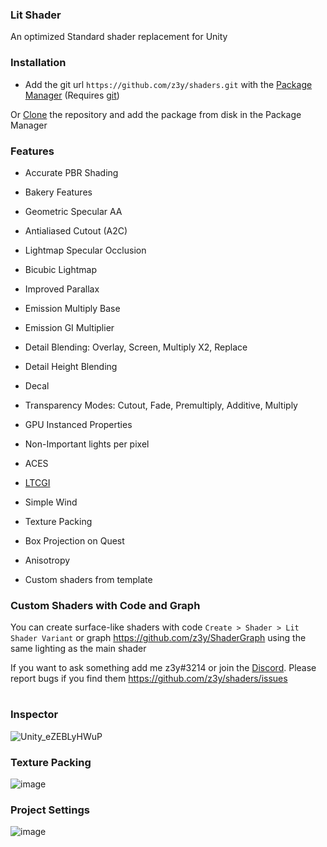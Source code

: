 ### Lit Shader
An optimized Standard shader replacement for Unity


### Installation
- Add the git url `https://github.com/z3y/shaders.git` with the [Package Manager](https://user-images.githubusercontent.com/33181641/210658098-851627b9-c67d-4fab-a493-94e2c8bb53e3.png) (Requires [git](https://git-scm.com/downloads))

Or [Clone](https://github.com/z3y/shaders/archive/refs/heads/main.zip) the repository and add the package from disk in the Package Manager

### Features

- Accurate PBR Shading
- Bakery Features
- Geometric Specular AA
- Antialiased Cutout (A2C)
- Lightmap Specular Occlusion
- Bicubic Lightmap
- Improved Parallax
- Emission Multiply Base
- Emission GI Multiplier
- Detail Blending: Overlay, Screen, Multiply X2, Replace
- Detail Height Blending
- Decal
- Transparency Modes: Cutout, Fade, Premultiply, Additive, Multiply
- GPU Instanced Properties
- Non-Important lights per pixel
- ACES
- [LTCGI](https://github.com/PiMaker/ltcgi)
- Simple Wind
- Texture Packing
- Box Projection on Quest
- Anisotropy

- Custom shaders from template

### Custom Shaders with Code and Graph

You can create surface-like shaders with code `Create > Shader > Lit Shader Variant` or graph https://github.com/z3y/ShaderGraph 
using the same lighting as the main shader


If you want to ask something add me z3y#3214 or join the [Discord](https://discord.gg/bw46tKgRFT). Please report bugs if you find them https://github.com/z3y/shaders/issues
#


### Inspector
![Unity_eZEBLyHWuP](https://user-images.githubusercontent.com/33181641/195345116-f24babd0-add7-4427-bc7f-c17e3068a351.png)


### Texture Packing
![image](https://user-images.githubusercontent.com/33181641/202446428-07b45383-a9f0-45dc-a1ea-f6635755a9b1.png)


### Project Settings
![image](https://user-images.githubusercontent.com/33181641/202446159-f67bca06-c777-4f12-a3fa-62d18990683d.png)
